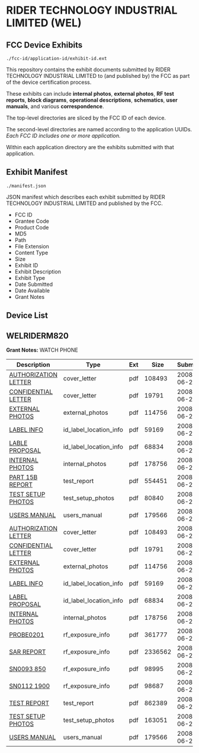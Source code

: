 # RIDER TECHNOLOGY INDUSTRIAL LIMITED (WEL)
## FCC Device Exhibits

```
./fcc-id/application-id/exhibit-id.ext
```

This repository contains the exhibit documents submitted by RIDER TECHNOLOGY INDUSTRIAL LIMITED to (and published by) the FCC as part of the device certification process.

These exhibits can include **internal photos**, **external photos**, **RF test reports**, **block diagrams**, **operational descriptions**, **schematics**, **user manuals**, and various **correspondence**.

The top-level directories are sliced by the FCC ID of each device.

The second-level directories are named according to the application UUIDs. *Each FCC ID includes one or more application.*

Within each application directory are the exhibits submitted with that application. 

## Exhibit Manifest

```
./manifest.json
```

JSON manifest which describes each exhibit submitted by RIDER TECHNOLOGY INDUSTRIAL LIMITED and published by the FCC.

- FCC ID
- Grantee Code
- Product Code
- MD5
- Path
- File Extension
- Content Type
- Size
- Exhibit ID
- Exhibit Description
- Exhibit Type
- Date Submitted
- Date Available
- Grant Notes

## Device List
## WELRIDERM820
**Grant Notes:** WATCH PHONE

| Description | Type | Ext | Size | Submitted | Available |
| ----------- | ---- | --- | ---- | --------- | --------- |
| [AUTHORIZATION LETTER](WELRIDERM820/f3f9159c39c2c83bf223f47073bde3e3/961951.pdf) | cover_letter | pdf | 108493 | 2008-06-27 | 2008-06-30 |
| [CONFIDENTIAL LETTER](WELRIDERM820/f3f9159c39c2c83bf223f47073bde3e3/961952.pdf) | cover_letter | pdf | 19791 | 2008-06-27 | 2008-06-30 |
| [EXTERNAL PHOTOS](WELRIDERM820/f3f9159c39c2c83bf223f47073bde3e3/961953.pdf) | external_photos | pdf | 114756 | 2008-06-27 | 2008-06-30 |
| [LABEL INFO](WELRIDERM820/f3f9159c39c2c83bf223f47073bde3e3/961955.pdf) | id_label_location_info | pdf | 59169 | 2008-06-27 | 2008-06-30 |
| [LABLE PROPOSAL](WELRIDERM820/f3f9159c39c2c83bf223f47073bde3e3/961956.pdf) | id_label_location_info | pdf | 68834 | 2008-06-27 | 2008-06-30 |
| [INTERNAL PHOTOS](WELRIDERM820/f3f9159c39c2c83bf223f47073bde3e3/961954.pdf) | internal_photos | pdf | 178756 | 2008-06-27 | 2008-06-30 |
| [PART 15B REPORT](WELRIDERM820/f3f9159c39c2c83bf223f47073bde3e3/961957.pdf) | test_report | pdf | 554451 | 2008-06-27 | 2008-06-30 |
| [TEST SETUP PHOTOS](WELRIDERM820/f3f9159c39c2c83bf223f47073bde3e3/961958.pdf) | test_setup_photos | pdf | 80840 | 2008-06-27 | 2008-06-30 |
| [USERS MANUAL](WELRIDERM820/f3f9159c39c2c83bf223f47073bde3e3/961959.pdf) | users_manual | pdf | 179566 | 2008-06-27 | 2008-06-30 |
| [AUTHORIZATION LETTER](WELRIDERM820/ad68f49abc83cf68ac14bdfdc6a67871/961951.pdf) | cover_letter | pdf | 108493 | 2008-06-27 | 2008-06-30 |
| [CONFIDENTIAL LETTER](WELRIDERM820/ad68f49abc83cf68ac14bdfdc6a67871/961952.pdf) | cover_letter | pdf | 19791 | 2008-06-27 | 2008-06-30 |
| [EXTERNAL PHOTOS](WELRIDERM820/ad68f49abc83cf68ac14bdfdc6a67871/961953.pdf) | external_photos | pdf | 114756 | 2008-06-27 | 2008-06-30 |
| [LABEL INFO](WELRIDERM820/ad68f49abc83cf68ac14bdfdc6a67871/961955.pdf) | id_label_location_info | pdf | 59169 | 2008-06-27 | 2008-06-30 |
| [LABEL PROPOSAL](WELRIDERM820/ad68f49abc83cf68ac14bdfdc6a67871/961956.pdf) | id_label_location_info | pdf | 68834 | 2008-06-27 | 2008-06-30 |
| [INTERNAL PHOTOS](WELRIDERM820/ad68f49abc83cf68ac14bdfdc6a67871/961954.pdf) | internal_photos | pdf | 178756 | 2008-06-27 | 2008-06-30 |
| [PROBE0201](WELRIDERM820/ad68f49abc83cf68ac14bdfdc6a67871/951925.pdf) | rf_exposure_info | pdf | 361777 | 2008-06-27 | 2008-06-30 |
| [SAR REPORT](WELRIDERM820/ad68f49abc83cf68ac14bdfdc6a67871/962018.pdf) | rf_exposure_info | pdf | 2336562 | 2008-06-27 | 2008-06-30 |
| [SN0093 850](WELRIDERM820/ad68f49abc83cf68ac14bdfdc6a67871/951927.pdf) | rf_exposure_info | pdf | 98995 | 2008-06-27 | 2008-06-30 |
| [SN0112 1900](WELRIDERM820/ad68f49abc83cf68ac14bdfdc6a67871/951928.pdf) | rf_exposure_info | pdf | 98687 | 2008-06-27 | 2008-06-30 |
| [TEST REPORT](WELRIDERM820/ad68f49abc83cf68ac14bdfdc6a67871/962007.pdf) | test_report | pdf | 862389 | 2008-06-27 | 2008-06-30 |
| [TEST SETUP PHOTOS](WELRIDERM820/ad68f49abc83cf68ac14bdfdc6a67871/962021.pdf) | test_setup_photos | pdf | 163051 | 2008-06-27 | 2008-06-30 |
| [USERS MANUAL](WELRIDERM820/ad68f49abc83cf68ac14bdfdc6a67871/961959.pdf) | users_manual | pdf | 179566 | 2008-06-27 | 2008-06-30 |
